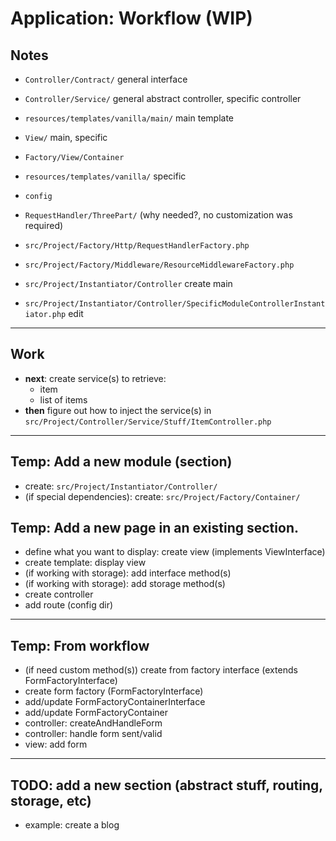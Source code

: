 # Application: Workflow (WIP)

## Notes

- `Controller/Contract/` general interface
- `Controller/Service/` general abstract controller, specific controller
- `resources/templates/vanilla/main/` main template
- `View/` main, specific
- `Factory/View/Container`
- `resources/templates/vanilla/` specific
- `config`

- `RequestHandler/ThreePart/` (why needed?, no customization was required)

- `src/Project/Factory/Http/RequestHandlerFactory.php`
- `src/Project/Factory/Middleware/ResourceMiddlewareFactory.php`

- `src/Project/Instantiator/Controller` create main
- `src/Project/Instantiator/Controller/SpecificModuleControllerInstantiator.php` edit

---

## Work

- **next**: create service(s) to retrieve:
    - item
    - list of items
- **then** figure out how to inject the service(s) in `src/Project/Controller/Service/Stuff/ItemController.php`

---

## Temp: Add a new module (section)

- create: `src/Project/Instantiator/Controller/`
- (if special dependencies): create: `src/Project/Factory/Container/`

## Temp: Add a new page in an existing section.

- define what you want to display: create view (implements ViewInterface)
- create template: display view
- (if working with storage): add interface method(s)
- (if working with storage): add storage method(s)
- create controller
- add route (config dir)

---

## Temp: From workflow

- (if need custom method(s)) create from factory interface (extends FormFactoryInterface)
- create form factory (FormFactoryInterface)
- add/update FormFactoryContainerInterface
- add/update FormFactoryContainer
- controller: createAndHandleForm
- controller: handle form sent/valid
- view: add form

---

## TODO: add a new section (abstract stuff, routing, storage, etc)

- example: create a blog
